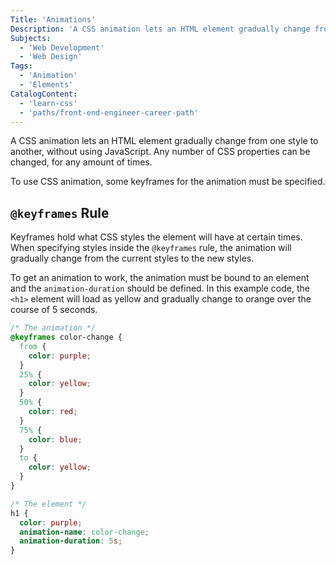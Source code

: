 ```yaml
---
Title: 'Animations'
Description: 'A CSS animation lets an HTML element gradually change from one style to another without using JavaScript. To use CSS animation, some keyframes for the animation must be specified. Keyframes hold what CSS styles the element will have at certain times.'
Subjects:
  - 'Web Development'
  - 'Web Design'
Tags:
  - 'Animation'
  - 'Elements'
CatalogContent:
  - 'learn-css'
  - 'paths/front-end-engineer-career-path'
---
```


A CSS animation lets an HTML element gradually change from one style to another, without using JavaScript. Any number of CSS properties can be changed, for any amount of times.

To use CSS animation, some keyframes for the animation must be specified.

## `@keyframes` Rule

Keyframes hold what CSS styles the element will have at certain times. When specifying styles inside the `@keyframes` rule, the animation will gradually change from the current styles to the new styles.

To get an animation to work, the animation must be bound to an element and the `animation-duration` should be defined. In this example code, the `<h1>` element will load as yellow and gradually change to orange over the course of 5 seconds.

```css
/* The animation */
@keyframes color-change {
  from {
    color: purple;
  }
  25% {
    color: yellow;
  }
  50% {
    color: red;
  }
  75% {
    color: blue;
  }
  to {
    color: yellow;
  }
}

/* The element */
h1 {
  color: purple;
  animation-name: color-change;
  animation-duration: 5s;
}
```

